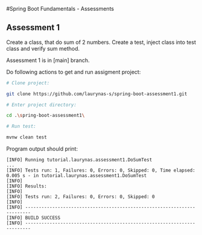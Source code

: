 #Spring Boot Fundamentals - Assessments

## Assessment 1
Create a class, that do sum of 2 numbers. Create a test, inject class into test class and verify sum method.

Assessment 1 is in [main] branch.

Do following actions to get and run assigment project:
```bash
# Clone project:

git clone https://github.com/laurynas-s/spring-boot-assessment1.git

# Enter project directory:

cd .\spring-boot-assessment1\

# Run test:

mvnw clean test
```

Program output should print:
```text
[INFO] Running tutorial.laurynas.assessment1.DoSumTest
...
[INFO] Tests run: 1, Failures: 0, Errors: 0, Skipped: 0, Time elapsed: 0.005 s - in tutorial.laurynas.assessment1.DoSumTest
[INFO]
[INFO] Results:
[INFO]
[INFO] Tests run: 2, Failures: 0, Errors: 0, Skipped: 0
[INFO]
[INFO] ------------------------------------------------------------------------
[INFO] BUILD SUCCESS
[INFO] ------------------------------------------------------------------------
```
